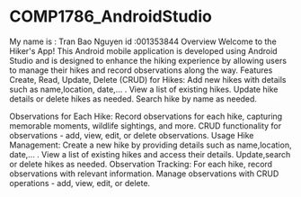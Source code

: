# COMP1786_AndroidStudio
My name is : Tran Bao Nguyen id :001353844 
Overview
Welcome to the Hiker's App! This Android mobile application is developed using Android Studio and is designed to enhance the hiking experience by allowing users to manage their hikes and record observations along the way.
Features
Create, Read, Update, Delete (CRUD) for Hikes:
Add new hikes with details such as name,location, date,... .
View a list of existing hikes.
Update hike details or delete hikes as needed.
Search hike by name as needed.

Observations for Each Hike:
Record observations for each hike, capturing memorable moments, wildlife sightings, and more.
CRUD functionality for observations - add, view, edit, or delete observations.
Usage
Hike Management:
Create a new hike by providing details such as name,location, date,... .
View a list of existing hikes and access their details.
Update,search or delete hikes as needed.
Observation Tracking:
For each hike, record observations with relevant information.
Manage observations with CRUD operations - add, view, edit, or delete.
